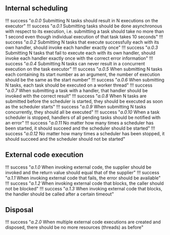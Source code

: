 ## Internal scheduling

!!! success "_a.0.0_ Submitting N tasks should result in N executions on the executor"
!!! success "_a.0.1_ Submitting tasks should be done asynchronous with respect to its execution, i.e. submitting a task should take no more than 1 second even though individual execution of that task takes 10 seconds"
!!! success "_a.0.2_ Submitting N tasks that execute successfully each with its own handler, should invoke each handler exactly once"
!!! success "_a.0.3_ Submitting N tasks that fail to execute each with its own handler, should invoke each handler exactly once with the correct error information"
!!! success "_a.0.4_ Submitting N tasks can never result in a concurrent execution on the task executor"
!!! success "_a.0.5_ When submitting N tasks each containing its start number as an argument, the number of execution should be the same as the start number"
!!! success "_a.0.6_ When submitting N tasks, each task should be executed on a worker thread"
!!! success "_a.0.7_ When submitting a task with a handler, that handler should be invoked with the correct result"
!!! success "_a.0.8_ When N tasks are submitted before the scheduler is started, they should be executed as soon as the scheduler starts"
!!! success "_a.0.9_ When submitting N tasks concurrently, they should all be executed"
!!! success "_a.0.10_ When a task scheduler is stopped, handlers of all pending tasks should be notified with an error"
!!! success "_a.0.11_ No matter how many times a scheduler has been started, it should succeed and the scheduler should be started"
!!! success "_a.0.12_ No matter how many times a scheduler has been stopped, it should succeed and the scheduler should not be started"

## External code execution

!!! success "_a.1.0_ When invoking external code, the supplier should be invoked and the return value should equal that of the supplier"
!!! success "_a.1.1_ When invoking external code that fails, the error should be available"
!!! success "_a.1.2_ When invoking external code that blocks, the caller should not be blocked"
!!! success "_a.1.3_ When invoking external code that blocks, the handler should be called after a certain timeout"

## Disposal

!!! success "_a.2.0_ When multiple external code executions are created and disposed, there should be no more resources (threads) as before"
